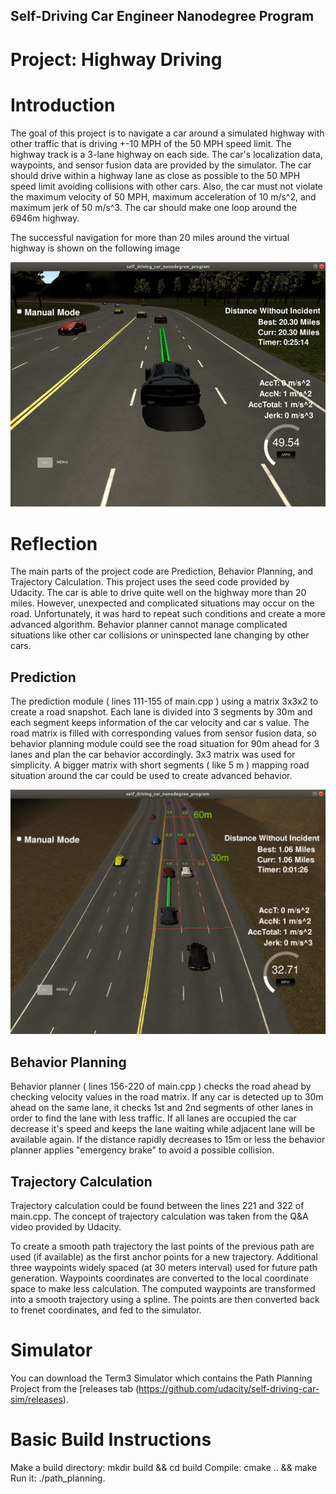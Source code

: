 
## Self-Driving Car Engineer Nanodegree Program
# Project: Highway Driving

# Introduction

The goal of this project is to navigate a car around a simulated highway with other traffic that is driving +-10 MPH of the 50 MPH speed limit. The highway track is a 3-lane highway on each side. The car's localization data, waypoints, and sensor fusion data are provided by the simulator. The car should drive within a highway lane as close as possible to the 50 MPH speed limit avoiding collisions with other cars. Also, the car must not violate the maximum velocity of 50 MPH, maximum acceleration of 10 m/s^2, and maximum jerk of 50 m/s^3. The car should make one loop around the 6946m highway.

The successful navigation for more than 20 miles around the virtual highway is shown on the following image

<img src="./images/img1.jpg" width="800">

# Reflection
The main parts of the project code are Prediction, Behavior Planning, and Trajectory Calculation. This project uses the seed code provided by Udacity. The car is able to drive quite well on the highway more than 20 miles. However, unexpected and complicated situations may occur on the road. Unfortunately, it was hard to repeat such conditions and create a more advanced algorithm. Behavior planner cannot manage complicated situations like other car collisions or uninspected lane changing by other cars. 


## Prediction
The prediction module ( lines 111-155 of main.cpp ) using a matrix 3x3x2 to create a road snapshot. Each lane is divided into 3 segments by 30m and each segment keeps information of the car velocity and car s value. The road matrix is filled with corresponding values from sensor fusion data, so behavior planning module could see the road situation for 90m ahead for 3 lanes and plan the car behavior accordingly.
3x3 matrix was used for simplicity. A bigger matrix with short segments ( like 5 m ) mapping road situation around the car could be used to create advanced behavior.

<img src="./images/img2.jpg" width="800"> 


## Behavior Planning
Behavior planner ( lines 156-220 of main.cpp ) checks the road ahead by checking velocity values in the road matrix. If any car is detected up to 30m ahead on the same lane, it checks 1st and 2nd segments of other lanes in order to find the lane with less traffic. If all lanes are occupied the car decrease it's speed and keeps the lane waiting while adjacent lane will be available again. If the distance rapidly decreases to 15m or less the behavior planner applies "emergency brake" to avoid a possible collision. 


## Trajectory Calculation
Trajectory calculation could be found between the lines 221 and 322 of main.cpp. The concept of trajectory calculation was taken from the Q&A video provided by Udacity.  
 
To create a smooth path trajectory the last points of the previous path are used (if available) as the first anchor points for a new trajectory. Additional three waypoints widely spaced (at 30 meters interval) used for future path generation. Waypoints coordinates are converted to the local coordinate space to make less calculation. The computed waypoints are transformed into a smooth trajectory using a spline. The points are then converted back to frenet coordinates, and fed to the simulator.    

 
# Simulator
You can download the Term3 Simulator which contains the Path Planning Project from the [releases tab (https://github.com/udacity/self-driving-car-sim/releases).

# Basic Build Instructions
Make a build directory: mkdir build && cd build
Compile: cmake .. && make
Run it: ./path_planning.

